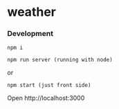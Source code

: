 # weather

### Development
```
npm i
```

```
npm run server (running with node)
```
or
```
npm start (just front side)
```
Open http://localhost:3000
